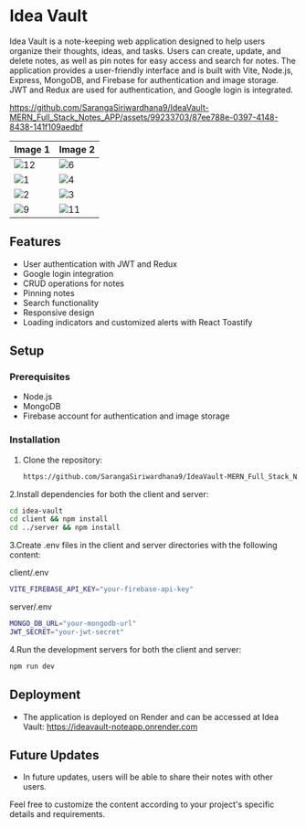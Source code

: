 # Idea Vault

Idea Vault is a note-keeping web application designed to help users organize their thoughts, ideas, and tasks. Users can create, update, and delete notes, as well as pin notes for easy access and search for notes. The application provides a user-friendly interface and is built with Vite, Node.js, Express, MongoDB, and Firebase for authentication and image storage. JWT and Redux are used for authentication, and Google login is integrated.



https://github.com/SarangaSiriwardhana9/IdeaVault-MERN_Full_Stack_Notes_APP/assets/99233703/87ee788e-0397-4148-8438-141f109aedbf



| Image 1 | Image 2 |
|---------|---------|
| ![12](https://github.com/SarangaSiriwardhana9/IdeaVault-MERN_Full_Stack_Notes_APP/assets/99233703/7370dafa-b35b-4b59-a2ba-011e1c268576) | ![6](https://github.com/SarangaSiriwardhana9/IdeaVault-MERN_Full_Stack_Notes_APP/assets/99233703/4f5e33c9-e489-461d-8374-c75ed8c2467c) |
| ![1](https://github.com/SarangaSiriwardhana9/IdeaVault-MERN_Full_Stack_Notes_APP/assets/99233703/c1c2af29-ebb5-4511-a408-b16d5570744f) | ![4](https://github.com/SarangaSiriwardhana9/IdeaVault-MERN_Full_Stack_Notes_APP/assets/99233703/f4346660-17b1-4e54-b28e-fd93e3716dbb) |
| ![2](https://github.com/SarangaSiriwardhana9/IdeaVault-MERN_Full_Stack_Notes_APP/assets/99233703/3f93bc54-1ecc-4534-b48c-f3baea28587a) | ![3](https://github.com/SarangaSiriwardhana9/IdeaVault-MERN_Full_Stack_Notes_APP/assets/99233703/48dee718-3ad3-442f-962b-5778852a2bd9) |
| ![9](https://github.com/SarangaSiriwardhana9/IdeaVault-MERN_Full_Stack_Notes_APP/assets/99233703/11ad6231-1b29-4fb8-a567-87e2e88a28dc) | ![11](https://github.com/SarangaSiriwardhana9/IdeaVault-MERN_Full_Stack_Notes_APP/assets/99233703/858b499d-8112-4da2-8d2f-374ff7c06776) |

## Features

- User authentication with JWT and Redux
- Google login integration
- CRUD operations for notes
- Pinning notes
- Search functionality
- Responsive design
- Loading indicators and customized alerts with React Toastify

## Setup

### Prerequisites

- Node.js
- MongoDB
- Firebase account for authentication and image storage

### Installation

1. Clone the repository:
   ```bash
   https://github.com/SarangaSiriwardhana9/IdeaVault-MERN_Full_Stack_Notes_APP.git
   
2.Install dependencies for both the client and server:

  ```bash
cd idea-vault
cd client && npm install
cd ../server && npm install
```

3.Create .env files in the client and server directories with the following content:

client/.env
```bash
VITE_FIREBASE_API_KEY="your-firebase-api-key"
```

server/.env
```bash
MONGO_DB_URL="your-mongodb-url"
JWT_SECRET="your-jwt-secret"
```

4.Run the development servers for both the client and server:

```bash
npm run dev
```

## Deployment

- The application is deployed on Render and can be accessed at Idea Vault: https://ideavault-noteapp.onrender.com

## Future Updates





- In future updates, users will be able to share their notes with other users.


Feel free to customize the content according to your project's specific details and requirements.

